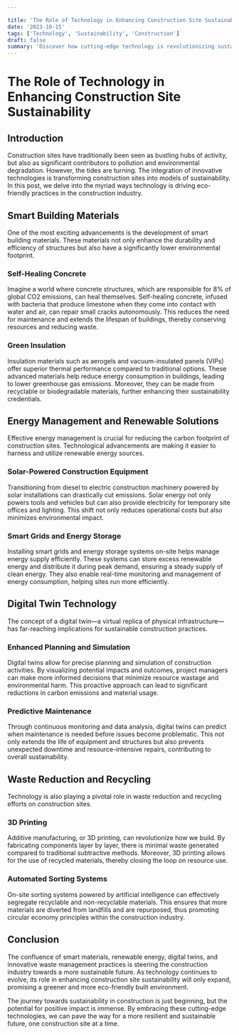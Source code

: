 ```yaml
---

title: 'The Role of Technology in Enhancing Construction Site Sustainability'
date: '2023-10-15'
tags: ['Technology', 'Sustainability', 'Construction']
draft: false
summary: 'Discover how cutting-edge technology is revolutionizing sustainability practices at construction sites, reducing environmental impact, and fostering a greener future.'
---
```


# The Role of Technology in Enhancing Construction Site Sustainability

## Introduction

Construction sites have traditionally been seen as bustling hubs of activity, but also as significant contributors to pollution and environmental degradation. However, the tides are turning. The integration of innovative technologies is transforming construction sites into models of sustainability. In this post, we delve into the myriad ways technology is driving eco-friendly practices in the construction industry.

## Smart Building Materials

One of the most exciting advancements is the development of smart building materials. These materials not only enhance the durability and efficiency of structures but also have a significantly lower environmental footprint.

### Self-Healing Concrete

Imagine a world where concrete structures, which are responsible for 8% of global CO2 emissions, can heal themselves. Self-healing concrete, infused with bacteria that produce limestone when they come into contact with water and air, can repair small cracks autonomously. This reduces the need for maintenance and extends the lifespan of buildings, thereby conserving resources and reducing waste.

### Green Insulation

Insulation materials such as aerogels and vacuum-insulated panels (VIPs) offer superior thermal performance compared to traditional options. These advanced materials help reduce energy consumption in buildings, leading to lower greenhouse gas emissions. Moreover, they can be made from recyclable or biodegradable materials, further enhancing their sustainability credentials.

## Energy Management and Renewable Solutions

Effective energy management is crucial for reducing the carbon footprint of construction sites. Technological advancements are making it easier to harness and utilize renewable energy sources.

### Solar-Powered Construction Equipment

Transitioning from diesel to electric construction machinery powered by solar installations can drastically cut emissions. Solar energy not only powers tools and vehicles but can also provide electricity for temporary site offices and lighting. This shift not only reduces operational costs but also minimizes environmental impact.

### Smart Grids and Energy Storage

Installing smart grids and energy storage systems on-site helps manage energy supply efficiently. These systems can store excess renewable energy and distribute it during peak demand, ensuring a steady supply of clean energy. They also enable real-time monitoring and management of energy consumption, helping sites run more efficiently.

## Digital Twin Technology

The concept of a digital twin—a virtual replica of physical infrastructure—has far-reaching implications for sustainable construction practices.

### Enhanced Planning and Simulation

Digital twins allow for precise planning and simulation of construction activities. By visualizing potential impacts and outcomes, project managers can make more informed decisions that minimize resource wastage and environmental harm. This proactive approach can lead to significant reductions in carbon emissions and material usage.

### Predictive Maintenance

Through continuous monitoring and data analysis, digital twins can predict when maintenance is needed before issues become problematic. This not only extends the life of equipment and structures but also prevents unexpected downtime and resource-intensive repairs, contributing to overall sustainability.

## Waste Reduction and Recycling

Technology is also playing a pivotal role in waste reduction and recycling efforts on construction sites.

### 3D Printing

Additive manufacturing, or 3D printing, can revolutionize how we build. By fabricating components layer by layer, there is minimal waste generated compared to traditional subtractive methods. Moreover, 3D printing allows for the use of recycled materials, thereby closing the loop on resource use.

### Automated Sorting Systems

On-site sorting systems powered by artificial intelligence can effectively segregate recyclable and non-recyclable materials. This ensures that more materials are diverted from landfills and are repurposed, thus promoting circular economy principles within the construction industry.

## Conclusion

The confluence of smart materials, renewable energy, digital twins, and innovative waste management practices is steering the construction industry towards a more sustainable future. As technology continues to evolve, its role in enhancing construction site sustainability will only expand, promising a greener and more eco-friendly built environment.

The journey towards sustainability in construction is just beginning, but the potential for positive impact is immense. By embracing these cutting-edge technologies, we can pave the way for a more resilient and sustainable future, one construction site at a time.